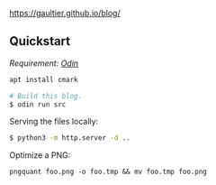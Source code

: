 https://gaultier.github.io/blog/


## Quickstart

*Requirement: [Odin](https://github.com/odin-lang/Odin.git)*

```sh
apt install cmark

# Build this blog.
$ odin run src
```

Serving the files locally:

```sh
$ python3 -m http.server -d ..
```

Optimize a PNG:

```
pngquant foo.png -o foo.tmp && mv foo.tmp foo.png
```
